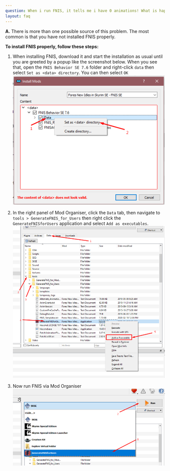 ```yaml
---
question: When i run FNIS, it tells me i have 0 animations! What is happening??*
layout: faq
---
```


**A.** There is more than one possible source of this problem. The most common is that you have not installed FNIS properly.

**To install FNIS properly, follow these steps:**
1. When installing FNIS, download it and start the installation as usual until you are greeted by a popup like the screenshot below. When you see that, open the `FNIS Behavior SE 7.6` folder and right-click `data` then select `Set as <data> directory`. You can then select `OK`
![Minimal mod list in MO2](/assets/images/fnis1.png)

2. In the right panel of Mod Organiser, click the `Data` tab, then navigate to `tools > GenerateFNIS_for_Users` then right click the `GenerateFNISforUsers` application and select `Add as executables`.
![Minimal mod list in MO2](/assets/images/fnis2.png)

3. Now run FNIS via Mod Organiser
![Minimal mod list in MO2](/assets/images/fnis3.png)